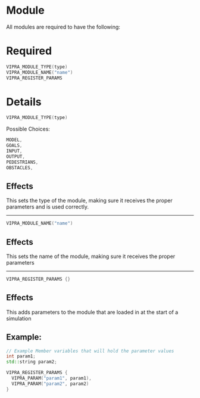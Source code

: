 
# Module

All modules are required to have the following:

# Required

```C++
VIPRA_MODULE_TYPE(type)
VIPRA_MODULE_NAME("name")
VIPRA_REGISTER_PARAMS
```

# Details

```C++
VIPRA_MODULE_TYPE(type)
```

Possible Choices:
```C++
MODEL,
GOALS,
INPUT,
OUTPUT,
PEDESTRIANS,
OBSTACLES,
```

## Effects

This sets the type of the module, making sure it receives the proper parameters and is used correctly.

---

```C++
VIPRA_MODULE_NAME("name")
```

## Effects

This sets the name of the module, making sure it receives the proper parameters

---

```C++
VIPRA_REGISTER_PARAMS {}
```

## Effects

This adds parameters to the module that are loaded in at the start of a simulation

## Example:

```C++
// Example Member variables that will hold the parameter values
int param1;
std::string param2;

VIPRA_REGISTER_PARAMS {
  VIPRA_PARAM("param1", param1),
  VIPRA_PARAM("param2", param2)
}
```
